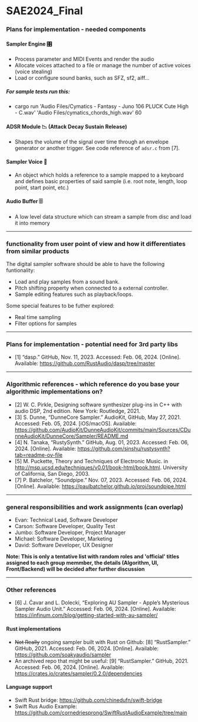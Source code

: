 # SAE2024_Final

### Plans for implementation - needed components

#### Sampler Engine 🎛️

- Process parameter and MIDI Events and render the audio
- Allocate voices attached to a file or manage the number of active voices (voice stealing)
- Load or configure sound banks, such as SFZ, sf2, aiff...

##### For sample tests run this:
- cargo run 'Audio Files/Cymatics - Fantasy - Juno 106 PLUCK Cute High - C.wav' 'Audio Files/cymatics_chords_high.wav' 60

#### ADSR Module 📉 (Attack Decay Sustain Release)

- Shapes the volume of the signal over time through an envelope generator or another trigger. See code reference of `adsr.c` from [7].

#### Sampler Voice 🎹

- An object which holds a reference to a sample mapped to a keyboard and defines basic properties of said sample (i.e. root note, length, loop point, start point, etc.)

#### Audio Buffer 🗄️

- A low level data structure which can stream a sample from disc and load it into memory

---

### functionality from user point of view and how it differentiates from similar products

The digital sampler software should be able to have the following funtionality:

- Load and play samples from a sound bank.
- Pitch shifting property when connected to a external controller.
- Sample editing features such as playback/loops.

Some special features to be futher explored:

- Real time sampling
- Filter options for samples

---

### Plans for implementation - potential need for 3rd party libs

- [1] “dasp.” GitHub, Nov. 11, 2023. Accessed: Feb. 06, 2024. [Online]. Available: <https://github.com/RustAudio/dasp/tree/master>

---

### Algorithmic references - which reference do you base your algorithmic implementations on?

- [2] W. C. Pirkle, Designing software synthesizer plug-ins in C++ with audio DSP, 2nd edition. New York: Routledge, 2021.
- [3] S. Dunne, “DunneCore Sampler.” AudioKit, GitHub, May 27, 2021. Accessed: Feb. 05, 2024. [iOS/macOS]. Available: <https://github.com/AudioKit/DunneAudioKit/commits/main/Sources/CDunneAudioKit/DunneCore/Sampler/README.md>
- [4] N. Tanaka, “RustySynth.” GitHub, Aug. 01, 2023. Accessed: Feb. 06, 2024. [Online]. Available: <https://github.com/sinshu/rustysynth?tab=readme-ov-file>
- [5] M. Puckette, Theory and Techniques of Electronic Music. in <http://msp.ucsd.edu/techniques/v0.01/book-html/book.html>. University of California, San Diego, 2003.
- [7] P. Batchelor, “Soundpipe.” Nov. 07, 2023. Accessed: Feb. 06, 2024. [Online]. Available: <https://paulbatchelor.github.io/proj/soundpipe.html>

---

### general responsibilities and work assignments (can overlap)

- Evan: Technical Lead, Software Developer
- Carson: Software Developer, Quality Test
- Jumbo: Software Developer, Project Manager
- Michael: Software Developer, Marketing
- David: Software Developer, UX Designer

**Note: This is only a tentative list with random roles and 'official' titles assigned to each group memmber, the details (Algorithm, UI, Front/Backend) will be decided after further discussion**

---

### Other references

- [6] J. Ćavar and L. Dolecki, “Exploring AU Sampler - Apple’s Mysterious Sampler Audio Unit.” Accessed: Feb. 06, 2024. [Online]. Available: <https://infinum.com/blog/getting-started-with-au-sampler/>
#### Rust implementations
- ~~Not Really~~ ongoing sampler built with Rust on Github: [8] “RustSampler.” GitHub, 2021. Accessed: Feb. 06, 2024. [Online]. Available: <https://github.com/soakyaudio/sampler>
- An archived repo that might be useful: [9] “RustSampler.” GitHub, 2021. Accessed: Feb. 06, 2024. [Online]. Available: <https://crates.io/crates/sampler/0.2.0/dependencies>
#### Language support
- Swift Rust bridge: <https://github.com/chinedufn/swift-bridge>
- Swift Rus Audio Example: <https://github.com/cornedriesprong/SwiftRustAudioExample/tree/main>